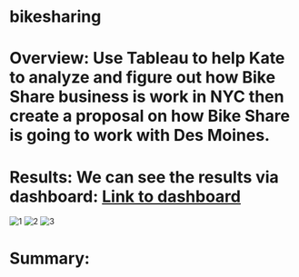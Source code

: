 # bikesharing
# Overview: Use Tableau to help Kate to analyze and figure out how Bike Share business is work in NYC then create a proposal on how Bike Share is going to work with Des Moines.

# Results: We can see the results via dashboard: [Link to dashboard](https://public.tableau.com/app/profile/jenny4061/viz/CitiBikeChallenge_16236940339070/CitiBikePresentation)
![1](1.png)
![2](2.png)
![3](3.png)

# Summary:




